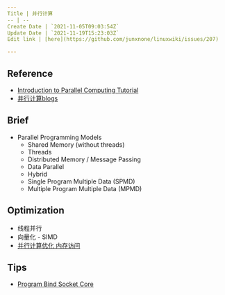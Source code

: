 ```yaml
---
Title | 并行计算
-- | --
Create Date | `2021-11-05T09:03:54Z`
Update Date | `2021-11-19T15:23:03Z`
Edit link | [here](https://github.com/junxnone/linuxwiki/issues/207)

---
```

## Reference

- [Introduction to Parallel Computing Tutorial](https://hpc.llnl.gov/training/tutorials/introduction-parallel-computing-tutorial)
- [并行计算blogs](http://parallel.zhangjikai.com/)

## Brief

- Parallel Programming Models
  - Shared Memory (without threads)
  - Threads
  - Distributed Memory / Message Passing
  - Data Parallel
  - Hybrid
  - Single Program Multiple Data (SPMD)
  - Multiple Program Multiple Data (MPMD)

## Optimization

- 线程并行
- 向量化 - SIMD
- [并行计算优化 内存访问](/并行计算优化_内存访问)

## Tips
- [Program Bind Socket Core](/Program_Bind_Socket_Core)
